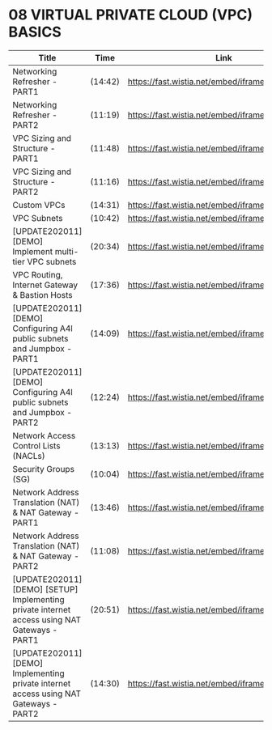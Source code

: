 # 08 VIRTUAL PRIVATE CLOUD (VPC) BASICS

Title | Time | Link
---|---|---
Networking Refresher - PART1 | (14:42) | https://fast.wistia.net/embed/iframe/uwin1gjezm
Networking Refresher - PART2 | (11:19) | https://fast.wistia.net/embed/iframe/5a87kd6s3c
VPC Sizing and Structure - PART1 | (11:48) | https://fast.wistia.net/embed/iframe/ipr7eqowt9
VPC Sizing and Structure - PART2 | (11:16) | https://fast.wistia.net/embed/iframe/yxwos7u2zh
Custom VPCs | (14:31) | https://fast.wistia.net/embed/iframe/c8t9jpq7gm
VPC Subnets | (10:42) | https://fast.wistia.net/embed/iframe/irdnysk6ly
[UPDATE202011][DEMO] Implement multi-tier VPC subnets | (20:34) | https://fast.wistia.net/embed/iframe/dvanf94vlf
VPC Routing, Internet Gateway & Bastion Hosts | (17:36) | https://fast.wistia.net/embed/iframe/br0q33fx8l
[UPDATE202011][DEMO] Configuring A4l public subnets and Jumpbox - PART1 | (14:09) | https://fast.wistia.net/embed/iframe/wbitxc4btu
[UPDATE202011][DEMO] Configuring A4l public subnets and Jumpbox - PART2 | (12:24) | https://fast.wistia.net/embed/iframe/6irsg4asgb
Network Access Control Lists (NACLs) | (13:13) | https://fast.wistia.net/embed/iframe/1akygkpkr9
Security Groups (SG) | (10:04) | https://fast.wistia.net/embed/iframe/in4vku2rza
Network Address Translation (NAT) & NAT Gateway - PART1 | (13:46) | https://fast.wistia.net/embed/iframe/lwz61q7iv3
Network Address Translation (NAT) & NAT Gateway - PART2 | (11:08) | https://fast.wistia.net/embed/iframe/6vn6663sm9
[UPDATE202011][DEMO] [SETUP] Implementing private internet access using NAT Gateways - PART1 | (20:51) | https://fast.wistia.net/embed/iframe/umn0r21yow
[UPDATE202011][DEMO] Implementing private internet access using NAT Gateways - PART2 | (14:30) | https://fast.wistia.net/embed/iframe/id6jw8x4si
